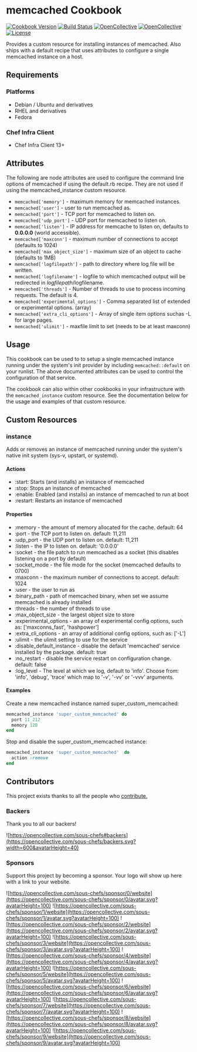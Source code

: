 # memcached Cookbook

[![Cookbook Version](https://img.shields.io/cookbook/v/memcached.svg)](https://supermarket.chef.io/cookbooks/memcached)
[![Build Status](https://img.shields.io/circleci/project/github/sous-chefs/memcached/master.svg)](https://circleci.com/gh/sous-chefs/memcached)
[![OpenCollective](https://opencollective.com/sous-chefs/backers/badge.svg)](#backers)
[![OpenCollective](https://opencollective.com/sous-chefs/sponsors/badge.svg)](#sponsors)
[![License](https://img.shields.io/badge/License-Apache%202.0-green.svg)](https://opensource.org/licenses/Apache-2.0)

Provides a custom resource for installing instances of memcached. Also ships with a default recipe that uses attributes to configure a single memcached instance on a host.

## Requirements

### Platforms

- Debian / Ubuntu and derivatives
- RHEL and derivatives
- Fedora

### Chef Infra Client

- Chef Infra Client 13+

## Attributes

The following are node attributes are used to configure the command line options of memcached if using the default.rb recipe. They are not used if using the memcached_instance custom resource.

- `memcached['memory']` - maximum memory for memcached instances.
- `memcached['user']` - user to run memcached as.
- `memcached['port']` - TCP port for memcached to listen on.
- `memcached['udp_port']` - UDP port for memcached to listen on.
- `memcached['listen']` - IP address for memcache to listen on, defaults to **0.0.0.0** (world accessible).
- `memcached['maxconn']` - maximum number of connections to accept (defaults to 1024)
- `memcached['max_object_size']` - maximum size of an object to cache (defaults to 1MB)
- `memcached['logfilepath']` - path to directory where log file will be written.
- `memcached['logfilename']` - logfile to which memcached output will be redirected in $logfilepath/$logfilename.
- `memcached['threads']` - Number of threads to use to process incoming requests. The default is 4.
- `memcached['experimental_options']` - Comma separated list of extended or experimental options. (array)
- `memcached['extra_cli_options']` - Array of single item options suchas -L for large pages.
- `memcached['ulimit']` - maxfile limit to set (needs to be at least maxconn)

## Usage

This cookbook can be used to to setup a single memcached instance running under the system's init provider by including `memcached::default` on your runlist. The above documented attributes can be used to control the configuration of that service.

The cookbook can also within other cookbooks in your infrastructure with the `memcached_instance` custom resource. See the documentation below for the usage and examples of that custom resource.

## Custom Resources

### instance

Adds or removes an instance of memcached running under the system's native init system (sys-v, upstart, or systemd).

#### Actions

- :start: Starts (and installs) an instance of memcached
- :stop: Stops an instance of memcached
- :enable: Enabled (and installs) an instance of memcached to run at boot
- :restart: Restarts an instance of memcached

#### Properties

- :memory - the amount of memory allocated for the cache. default: 64
- :port - the TCP port to listen on. default: 11,211
- :udp_port - the UDP port to listen on. default: 11,211
- :listen - the IP to listen on. default: '0.0.0.0'
- :socket - the file patch to run memcached as a socket (this disables listening on a port by default)
- :socket_mode - the file mode for the socket (memcached defaults to 0700)
- :maxconn - the maximum number of connections to accept. default: 1024
- :user - the user to run as
- :binary_path - path of memcached binary, when set we assume memcached is already installed
- :threads - the number of threads to use
- :max_object_size - the largest object size to store
- :experimental_options - an array of experimental config options, such as: ['maxconns_fast', 'hashpower']
- :extra_cli_options - an array of additional config options, such as: ['-L']
- :ulimit - the ulimit setting to use for the service
- :disable_default_instance - disable the default 'memcached' service installed by the package. default: true
- :no_restart - disable the service restart on configuration change. default: false
- :log_level - The level at which we log, default to 'info'. Choose from: 'info', 'debug', 'trace' which map to '-v', '-vv' or '-vvv' arguments.

#### Examples

Create a new memcached instance named super_custom_memcached:

```ruby
memcached_instance 'super_custom_memcached' do
  port 11_212
  memory 128
end
```

Stop and disable the super_custom_memcached instance:

```ruby
memcached_instance 'super_custom_memcached'  do
  action :remove
end
```

## Contributors

This project exists thanks to all the people who [contribute.](https://opencollective.com/sous-chefs/contributors.svg?width=890&button=false)

### Backers

Thank you to all our backers!

![https://opencollective.com/sous-chefs#backers](https://opencollective.com/sous-chefs/backers.svg?width=600&avatarHeight=40)

### Sponsors

Support this project by becoming a sponsor. Your logo will show up here with a link to your website.

![https://opencollective.com/sous-chefs/sponsor/0/website](https://opencollective.com/sous-chefs/sponsor/0/avatar.svg?avatarHeight=100)
![https://opencollective.com/sous-chefs/sponsor/1/website](https://opencollective.com/sous-chefs/sponsor/1/avatar.svg?avatarHeight=100)
![https://opencollective.com/sous-chefs/sponsor/2/website](https://opencollective.com/sous-chefs/sponsor/2/avatar.svg?avatarHeight=100)
![https://opencollective.com/sous-chefs/sponsor/3/website](https://opencollective.com/sous-chefs/sponsor/3/avatar.svg?avatarHeight=100)
![https://opencollective.com/sous-chefs/sponsor/4/website](https://opencollective.com/sous-chefs/sponsor/4/avatar.svg?avatarHeight=100)
![https://opencollective.com/sous-chefs/sponsor/5/website](https://opencollective.com/sous-chefs/sponsor/5/avatar.svg?avatarHeight=100)
![https://opencollective.com/sous-chefs/sponsor/6/website](https://opencollective.com/sous-chefs/sponsor/6/avatar.svg?avatarHeight=100)
![https://opencollective.com/sous-chefs/sponsor/7/website](https://opencollective.com/sous-chefs/sponsor/7/avatar.svg?avatarHeight=100)
![https://opencollective.com/sous-chefs/sponsor/8/website](https://opencollective.com/sous-chefs/sponsor/8/avatar.svg?avatarHeight=100)
![https://opencollective.com/sous-chefs/sponsor/9/website](https://opencollective.com/sous-chefs/sponsor/9/avatar.svg?avatarHeight=100)
